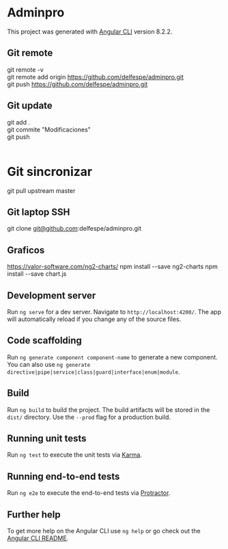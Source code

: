 # Adminpro

This project was generated with [Angular CLI](https://github.com/angular/angular-cli) version 8.2.2.
## Git remote
git remote -v <br />
git remote add origin https://github.com/delfespe/adminpro.git <br />
git push  https://github.com/delfespe/adminpro.git

## Git update
git add . <br /> 
git commite "Modificaciones" <br />
git push <br />
<br />

# Git sincronizar
git pull upstream master
<br />

## Git laptop SSH
git clone git@github.com:delfespe/adminpro.git

## Graficos
https://valor-software.com/ng2-charts/
npm install --save ng2-charts
npm install --save chart.js

## Development server

Run `ng serve` for a dev server. Navigate to `http://localhost:4200/`. The app will automatically reload if you change any of the source files.

## Code scaffolding

Run `ng generate component component-name` to generate a new component. You can also use `ng generate directive|pipe|service|class|guard|interface|enum|module`.

## Build

Run `ng build` to build the project. The build artifacts will be stored in the `dist/` directory. Use the `--prod` flag for a production build.

## Running unit tests

Run `ng test` to execute the unit tests via [Karma](https://karma-runner.github.io).

## Running end-to-end tests

Run `ng e2e` to execute the end-to-end tests via [Protractor](http://www.protractortest.org/).

## Further help

To get more help on the Angular CLI use `ng help` or go check out the [Angular CLI README](https://github.com/angular/angular-cli/blob/master/README.md).
